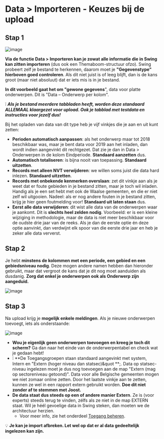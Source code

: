 # Data > Importeren - Keuzes bij de upload

## Stap 1

![image](https://user-images.githubusercontent.com/77432663/112817072-56b85000-9082-11eb-9827-1aa2db4d2096.png)

**Via de functie Data > Importeren kan je zowat alle informatie die in Swing kan zitten importeren** (dus ook een Themaboom-structuur ofzo). Swing probeert zelf je bestand te herkennen, daarom moet je **&quot;Gegevenstype&quot; hierboven goed controleren**. Als dit niet juist is of leeg blijft, dan is de kans groot (maar niet absoluut) dat er iets mis is in je bestand.

**In dit voorbeeld gaat het om &quot;gewone gegevens**&quot;, data voor platte onderwerpen. Dit is &quot;Data – Onderwerp per kolom&quot;. 

❕ ***Als je bestand meerdere tabbladen heeft, worden deze standaard ALLEMAAL klaargezet voor upload. Ook je tabblad met testdata en instructies voor jezelf dus!***

Bij het opladen van data van dit type heb je vijf vinkjes die je aan en uit kunt zetten:

- **Perioden automatisch aanpassen**: als het onderwerp maar tot 2018 beschikbaar was, maar je bent data voor 2019 aan het inladen, dan wordt indien aangevinkt dit rechtgezet. Dat zie je dan in Data > Onderwerpen in de kolom Eindperiode. **Standaard aanzetten** dus.
- **Automatisch totaliseren**: is bijna nooit van toepassing. **Standaard uitzetten**.
- **Records met alleen NVT verwijderen**: we willen soms juist die data hard inlezen. **Standaard uitzetten**.
- **Records met onbekende kenmerken overslaan**: zet dit vinkje aan als je weet dat er foute gebieden in je bestand zitten, maar je toch wil inladen. Handig als je een set hebt met ook de Waalse gemeenten, en die er niet zelf wil uitgooien. Nadeel: als er nog andere fouten in je bestand zitten, krijg je hier geen foutmelding voor! **Standaard uit laten staan** dus.
- **Eerst alle data verwijderen**: dit wist alle data van de onderwerpen waar je aankomt. Dit is **slechts heel zelden nodig**. Voorbeeld: er is een kleine wijziging in methodologie, maar de data is niet meer beschikbaar voor de oudste drie jaar van de reeks. Als je dan de eerste optie én deze optie aanvinkt, dan verdwijnt elk spoor van die eerste drie jaar en heb je zeker alle data ververst.


## Stap 2

Je hebt **minstens de kolommen met een periode, een gebied en een gebiedsniveau nodig**. Deze mogen andere namen hebben dan hieronder gebruikt, maar dat vergroot de kans dat je dit nog moet aanduiden als dusdanig. **Zorg dat enkel je onderwerpen ook als Onderwerp zijn aangeduid.**

![image](https://user-images.githubusercontent.com/77432663/112817134-659f0280-9082-11eb-8291-5e07009df482.png)


## Stap 3

Na upload krijg je **mogelijk enkele meldingen**. Als je nieuwe onderwerpen toevoegt, iets als onderstaande:

![image](https://user-images.githubusercontent.com/77432663/112817163-6df73d80-9082-11eb-8cb7-b595d201eaf6.png)


- **Wou je eigenlijk geen onderwerpen toevoegen en kreeg je toch dit scherm?** Ga dan naar het einde van de onderwerpentabel en check wat je gedaan hebt!
- ❕ **De Toegangsgroepen staan standaard aangevinkt met system, Intern en &quot;Extern (hoger niveau dan statsec)&quot **;. Data op statsec-niveau ingelezen moet je dus nog toevoegen aan de map &quot;Extern (mag op sectoreniveau getoond)&quot;. Data voor alle Belgische gemeenten mogen we niet zomaar online zetten. Door het laatste vinkje aan te zetten, kunnen ze wel in een rapport extern gebruikt worden. **Doe dit niet zonder af te stemmen met Joost.**
- **De data staat dus steeds op een of andere manier Extern**. Ze is (voor experts) steeds terug te vinden, zélfs als ze niet in de map EXTERN staat. Wil je héél gevoelige data in Swing steken, dan moeten we de architectuur herzien.
  - Voor meer info, zie het onderdeel [Toegang beheren](https://github.com/provinciesincijfers/JiveDocumentation/tree/master/05.%20Themaboom%20-%20Toegang%20beheren).


:bulb: **Je kan je import afbreken. Let wel op dat er al data gedeeltelijk ingelezen kan zijn.**
